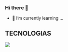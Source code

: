 ### Hi there 👋

- 🌱 I’m currently learning ...

## TECNOLOGIAS 

<img src="https://cdn.jsdelivr.net/gh/devicons/devicon/icons/javascript/javascript-original.svg" />

